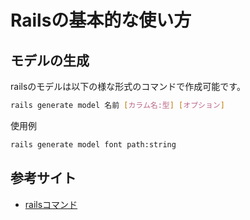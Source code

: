 # Railsの基本的な使い方
## モデルの生成
railsのモデルは以下の様な形式のコマンドで作成可能です。

```sh
rails generate model 名前 [カラム名:型] [オプション]
```

使用例
```sh
rails generate model font path:string
```

## 参考サイト
* [railsコマンド](http://railsdoc.com/rails)